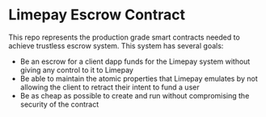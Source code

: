 # Limepay Escrow Contract
This repo represents the production grade smart contracts needed to achieve trustless escrow system. This system has several goals:
- Be an escrow for a client dapp funds for the Limepay system without giving any control to it to Limepay
- Be able to maintain the atomic properties that Limepay emulates by not allowing the client to retract their intent to fund a user
- Be as cheap as possible to create and run without compromising the security of the contract

